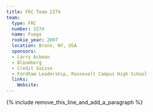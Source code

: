 ```yaml
---
title: FRC Team 2274
team:
  type: FRC
  number: 2274
  name: Fuego
  rookie_year: 2007
  location: Bronx, NY, USA
  sponsors:
  - Larry Ackman
  - Bloomberg
  - Credit Suisse
  - Fordham Leadership, Roosevelt Campus High School
  links:
    Website:
---
```


{% include remove_this_line_and_add_a_paragraph %}